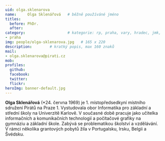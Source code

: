 ```yaml
---
uid: olga.sklenarova
name:     Olga Sklenářová  	# běžně používáné jméno
titles:
  before: PhDr. 
  after:
category:                 	# kategorie: rp, praha, vary, hradec, jmk, senat
- praha
img: people/olga-sklenarova.jpg   # 165 x 220
description:      	# kratký popis, max 160 znaků
mail:
- olga.sklenarova@pirati.cz
mob:
profiles:
  github:       
  facebook:    
  twitter: 		  
  flickr:		  
heroImg: banner-default.jpg  
---
```


**Olga Sklenářová** (*24. června 1969) je 1. místopředsedkyní místního sdružení Pirátů na Praze 1. Vystudovala obor Informatika pro základní a střední školy na Univerzitě Karlově. V současné době pracuje jako učitelka informačních a komunikačních technologií a počítačové grafiky na gymnáziu a základní škole. Zabývá se problematikou školství a vzdělávání. V rámci několika grantových pobytů žila v Portugalsku, Irsku, Belgii a Švédsku. 

